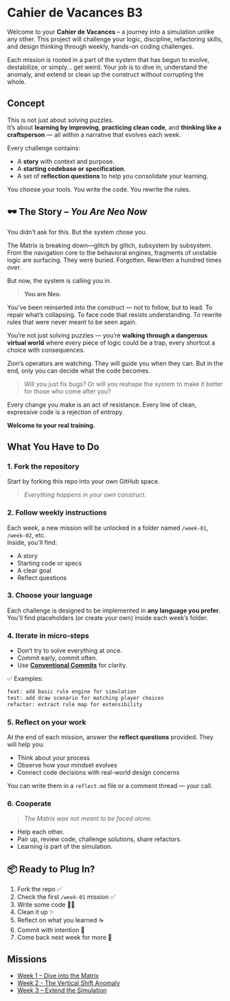 # Cahier de Vacances B3
Welcome to your **Cahier de Vacances** – a journey into a simulation unlike any other. 
This project will challenge your logic, discipline, refactoring skills, and design thinking through weekly, hands-on coding challenges.

Each mission is rooted in a part of the system that has begun to evolve, destabilize, or simply... get weird. 
Your job is to dive in, understand the anomaly, and extend or clean up the construct without corrupting the whole.

## Concept
This is not just about solving puzzles.  
It’s about **learning by improving**, **practicing clean code**, and **thinking like a craftsperson** — all within a narrative that evolves each week.

Every challenge contains:
- A **story** with context and purpose.
- A **starting codebase or specification**.
- A set of **reflection questions** to help you consolidate your learning.

You choose your tools. You write the code. You rewrite the rules.

## 🕶️ The Story – *You Are Neo Now*
You didn’t ask for this.
But the system chose you.

The Matrix is breaking down—glitch by glitch, subsystem by subsystem.
From the navigation core to the behavioral engines, fragments of unstable logic are surfacing.
They were buried. Forgotten. Rewritten a hundred times over.

But now, the system is calling you in.

> **You are Neo.**

You’ve been reinserted into the construct — not to follow, but to lead.
To repair what’s collapsing.
To face code that resists understanding.
To rewrite rules that were never meant to be seen again.

You’re not just solving puzzles — you’re **walking through a dangerous virtual world** where every piece of logic could be a trap, every shortcut a choice with consequences.

Zion’s operators are watching.
They will guide you when they can.
But in the end, only you can decide what the code becomes.

> Will you just fix bugs?
> Or will you reshape the system to make it better for those who come after you?

Every change you make is an act of resistance.
Every line of clean, expressive code is a rejection of entropy.

**Welcome to your real training.**

## What You Have to Do
### 1. Fork the repository
Start by forking this repo into your own GitHub space.
> _Everything happens in your own construct._

### 2. Follow weekly instructions
Each week, a new mission will be unlocked in a folder named `/week-01`, `/week-02`, etc.  
Inside, you'll find:
- A story
- Starting code or specs
- A clear goal
- Reflect questions

### 3. Choose your language
Each challenge is designed to be implemented in **any language you prefer**.  
You'll find placeholders (or create your own) inside each week’s folder.

### 4. Iterate in micro-steps
- Don’t try to solve everything at once.
- Commit early, commit often.
- Use [**Conventional Commits**](https://www.conventionalcommits.org/en/v1.0.0/) for clarity.

✅ Examples:
```bash
feat: add basic rule engine for simulation
test: add draw scenario for matching player choices
refactor: extract rule map for extensibility
```


### 5. Reflect on your work
At the end of each mission, answer the **reflect questions** provided.
They will help you:
* Think about your process
* Observe how your mindset evolves
* Connect code decisions with real-world design concerns

You can write them in a `reflect.md` file or a comment thread — your call.

### 6. Cooperate
> *The Matrix was not meant to be faced alone.*

- Help each other.
- Pair up, review code, challenge solutions, share refactors.
- Learning is part of the simulation.

## 📦 Ready to Plug In?

1. Fork the repo ✅
2. Check the first `/week-01` mission ✅
3. Write some code 🧑‍💻
4. Clean it up ✨
5. Reflect on what you learned ☕
6. Commit with intention 📄
7. Come back next week for more 🔁

## Missions
- [Week 1 – Dive into the Matrix](exercise/week01/MISSION.md)
- [Week 2 - The Vertical Shift Anomaly](exercise/week02/MISSION.md)
- [Week 3 – Extend the Simulation](exercise/week03/MISSION.md)